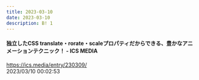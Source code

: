 ```yaml
---
title: 2023-03-10
date: 2023-03-10
description: B! 1
---
```


#### 独立したCSS translate・rorate・scaleプロパティだからできる、豊かなアニメーションテクニック！ - ICS MEDIA
https://ics.media/entry/230309/<br>
2023/03/10 00:02:53<br>


